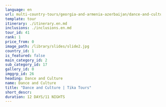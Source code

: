 ```yaml
---
language: en
url: multi-country-tours/georgia-and-armenia-azerbaijan/dance-and-culture
template: tour
itinerary: ./itinerary.en.md
inclusions: ./inclusions.en.md
tour_id: 41
rank: 1
price_from: 0
image_path: /library/slides/slide2.jpg
country_id: 1
is_featured: false
main_category_id: 2
sub_category_id: 17
gallery_id: 0
imggrp_id: 26
heading: Dance and Culture
name: Dance and Culture
title: "Dance and Culture | Tika Tours"
short_descr: 
duration: 12 DAYS/11 NIGHTS
---
```

